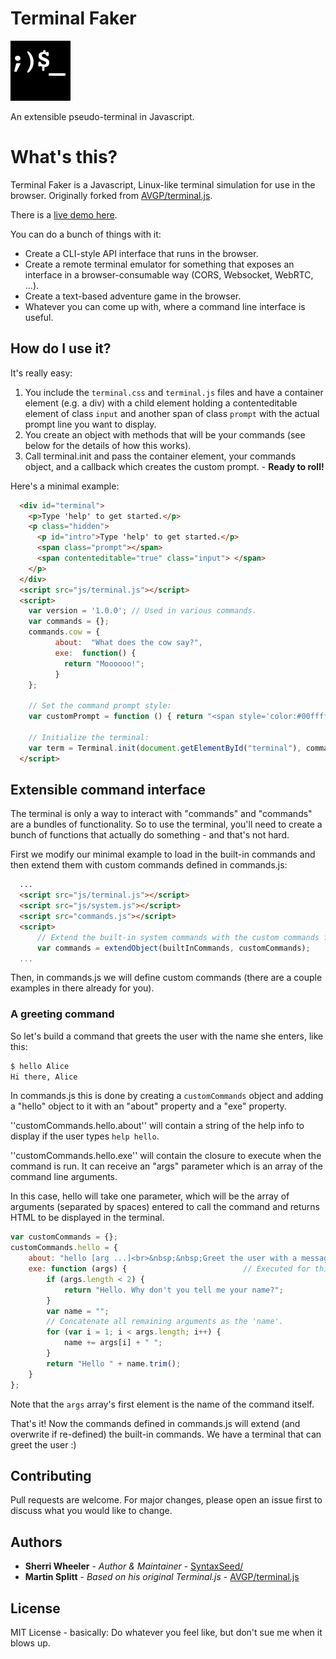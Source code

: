 Terminal Faker
===========

![Logo](favicon.png)

An extensible pseudo-terminal in Javascript.

# What's this?
Terminal Faker is a Javascript, Linux-like terminal simulation for use in the browser. Originally forked from [AVGP/terminal.js](https://github.com/AVGP/terminal.js).

There is a [live demo here](https://syntaxseed.github.io/terminalfaker/).

You can do a bunch of things with it:

- Create a CLI-style API interface that runs in the browser.
- Create a remote terminal emulator for something that exposes an interface in a browser-consumable way (CORS, Websocket, WebRTC, ...).
- Create a text-based adventure game in the browser.
- Whatever you can come up with, where a command line interface is useful.

## How do I use it?
It's really easy:

1. You include the ``terminal.css`` and ``terminal.js`` files and have a container element (e.g. a div) with a child element holding a contenteditable element of class ``input`` and another span of class ``prompt`` with the actual prompt line you want to display.
2. You create an object with methods that will be your commands (see below for the details of how this works).
3. Call terminal.init and pass the container element, your commands object, and a callback which creates the custom prompt. - **Ready to roll!**

Here's a minimal example:

```html
  <div id="terminal">
    <p>Type 'help' to get started.</p>
    <p class="hidden">
      <p id="intro">Type 'help' to get started.</p>
      <span class="prompt"></span>
      <span contenteditable="true" class="input"> </span>
    </p>
  </div>
  <script src="js/terminal.js"></script>
  <script>
    var version = '1.0.0'; // Used in various commands.
    var commands = {};
    commands.cow = {
          about:  "What does the cow say?",
          exe:  function() {
            return "Moooooo!";
          }
    };

    // Set the command prompt style:
    var customPrompt = function () { return "<span style='color:#00ffff;'>user@terminal.js $</span> ";};

    // Initialize the terminal:
    var term = Terminal.init(document.getElementById("terminal"), commands, customPrompt);
  </script>
```

## Extensible command interface

The terminal is only a way to interact with "commands" and "commands" are a bundles of functionality.
So to use the terminal, you'll need to create a bunch of functions that actually do something - and that's not hard.

First we modify our minimal example to load in the built-in commands and then extend them with custom commands defined in commands.js:

```html
  ...
  <script src="js/terminal.js"></script>
  <script src="js/system.js"></script>
  <script src="commands.js"></script>
  <script>
      // Extend the built-in system commands with the custom commands from commands.js.
      var commands = extendObject(builtInCommands, customCommands);
  ...
```

Then, in commands.js we will define custom commands (there are a couple examples in there already for you).

### A greeting command
So let's build a command that greets the user with the name she enters, like this:

```bash
$ hello Alice
Hi there, Alice
```

In commands.js this is done by creating a ``customCommands`` object and adding a "hello" object to it with an "about" property and a "exe" property.

''customCommands.hello.about'' will contain a string of the help info to display if the user types ``help hello``.

''customCommands.hello.exe'' will contain the closure to execute when the command is run. It can receive an "args" parameter which is an array of the command line arguments.

In this case, hello will take one parameter, which will be the array of arguments (separated by spaces) entered to call the command and returns HTML to be displayed in the terminal.

```javascript
var customCommands = {};
customCommands.hello = {
    about: "hello [arg ...]<br>&nbsp;&nbsp;Greet the user with a message.",
    exe: function (args) {                          // Executed for this command. args[0] contains the command name.
        if (args.length < 2) {
            return "Hello. Why don't you tell me your name?";
        }
        var name = "";
        // Concatenate all remaining arguments as the 'name'.
        for (var i = 1; i < args.length; i++) {
            name += args[i] + " ";
        }
        return "Hello " + name.trim();
    }
};
```

Note that the ``args`` array's first element is the name of the command itself.

That's it! Now the commands defined in commands.js will extend (and overwrite if re-defined) the built-in commands. We have a terminal that can greet the user :)

## Contributing
Pull requests are welcome. For major changes, please open an issue first to discuss what you would like to change.

## Authors

* **Sherri Wheeler** - *Author & Maintainer* - [SyntaxSeed/](https://github.com/SyntaxSeed)
* **Martin Splitt** - *Based on his original Terminal.js* - [AVGP/terminal.js](https://github.com/AVGP/terminal.js)

## License
MIT License - basically: Do whatever you feel like, but don't sue me when it blows up.
